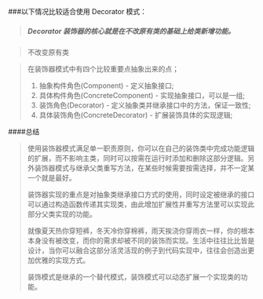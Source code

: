 ###以下情况比较适合使用 Decorator 模式：

> ##### Decorator 装饰器的核心就是在不改原有类的基础上给类新增功能。

> 不改变原有类

> 在装饰器模式中有四个比较重要点抽象出来的点；
> 1. 抽象构件角色(Component) - 定义抽象接口;
> 2. 具体构件角色(ConcreteComponent) - 实现抽象接口，可以是一组;
> 3. 装饰角色(Decorator) - 定义抽象类并继承接口中的方法，保证一致性;
> 4. 具体装饰角色(ConcreteDecorator) - 扩展装饰具体的实现逻辑;


####总结
> 使用装饰器模式满足单一职责原则，你可以在自己的装饰类中完成功能逻辑的扩展，而不影响主类，同时可以按需在运行时添加和删除这部分逻辑。另外装饰器模式与继承父类重写方法，在某些时候需要按需选择，并不一定某一个就是最好。
>
> 装饰器实现的重点是对抽象类继承接口方式的使用，同时设定被继承的接口可以通过构造函数传递其实现类，由此增加扩展性并重写方法里可以实现此部分父类实现的功能。
>
> 就像夏天热你穿短裤，冬天冷你穿棉裤，雨天挨浇你穿雨衣一样，你的根本本身没有被改变，而你的需求却被不同的装饰而实现。生活中往往比比皆是设计，当你可以融合这部分活灵活现的例子到代码实现中，往往会创造出更加优雅的实现方式。
>
> 装饰模式是继承的一个替代模式，装饰模式可以动态扩展一个实现类的功能。